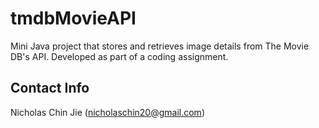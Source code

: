 # tmdbMovieAPI
Mini Java project that stores and retrieves image details from The Movie DB's API. Developed as part of a coding assignment.

## Contact Info
Nicholas Chin Jie (nicholaschin20@gmail.com)

